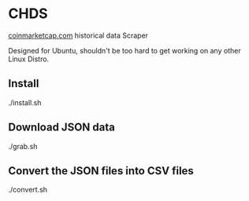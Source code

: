 # CHDS
[coinmarketcap.com](https:/coinmarketcap.com)
 historical data Scraper

Designed for Ubuntu, shouldn't be too hard to get working on any other Linux Distro.

## Install
  
  ./install.sh
  
## Download JSON data
  
  ./grab.sh

## Convert the JSON files into CSV files
  
  ./convert.sh

